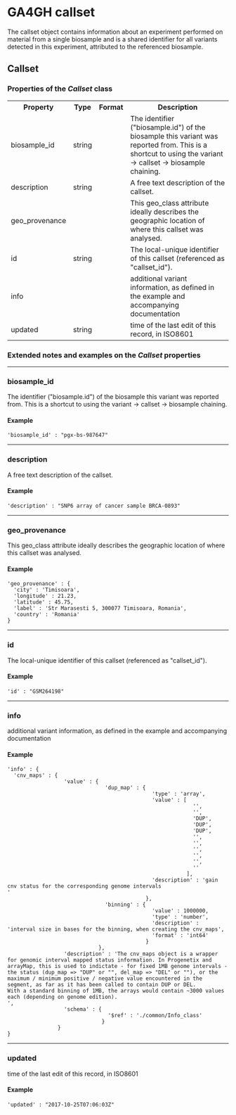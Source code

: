 # GA4GH __callset__  

The callset object contains information about an experiment performed on material from a single biosample and is a shared identifier for all variants detected in this experiment, attributed to the referenced biosample. 

## Callset

<h3>Properties of the <i>Callset</i> class</h3>

<table>
<tr>
  <th>Property</th>
  <th>Type</th>
  <th>Format</th>
  <th>Description</th>
</tr>

<tr>
  <td>biosample_id</td>
  <td>string</td>
  <td></td>
  <td>The identifier ("biosample.id") of the biosample this variant was reported from. This is a shortcut to using the variant -> callset -> biosample chaining.</td>
</tr>

<tr>
  <td>description</td>
  <td>string</td>
  <td></td>
  <td>A free text description of the callset.</td>
</tr>

<tr>
  <td>geo_provenance</td>
  <td></td>
  <td></td>
  <td>This geo_class attribute ideally describes the geographic location of where this callset was analysed.
</td>
</tr>

<tr>
  <td>id</td>
  <td>string</td>
  <td></td>
  <td>The local-unique identifier of this callset (referenced as "callset_id").</td>
</tr>

<tr>
  <td>info</td>
  <td></td>
  <td></td>
  <td>additional variant information, as defined in the example and accompanying documentation</td>
</tr>

<tr>
  <td>updated</td>
  <td>string</td>
  <td></td>
  <td>time of the last edit of this record, in ISO8601</td>
</tr>
</table>

<h3>Extended notes and examples on the <i>Callset</i> properties</h3>


--------------------------------------------------------------------------------
### biosample_id

The identifier ("biosample.id") of the biosample this variant was reported from. This is a shortcut to using the variant -> callset -> biosample chaining.

#### Example

```
'biosample_id' : "pgx-bs-987647"
```

--------------------------------------------------------------------------------
### description

A free text description of the callset.

#### Example

```
'description' : "SNP6 array of cancer sample BRCA-0893"
```

--------------------------------------------------------------------------------
### geo_provenance

This geo_class attribute ideally describes the geographic location of where this callset was analysed.


#### Example

```
'geo_provenance' : {
  'city' : 'Timisoara',
  'longitude' : 21.23,
  'latitude' : 45.75,
  'label' : 'Str Marasesti 5, 300077 Timisoara, Romania',
  'country' : 'Romania'
}
```

--------------------------------------------------------------------------------
### id

The local-unique identifier of this callset (referenced as "callset_id").

#### Example

```
'id' : "GSM264198"
```

--------------------------------------------------------------------------------
### info

additional variant information, as defined in the example and accompanying documentation

#### Example

```
'info' : {
  'cnv_maps' : {
                  'value' : {
                               'dup_map' : {
                                              'type' : 'array',
                                              'value' : [
                                                           '',
                                                           '',
                                                           'DUP',
                                                           'DUP',
                                                           'DUP',
                                                           '',
                                                           '',
                                                           '',
                                                           '',
                                                           '',
                                                           ''
                                                         ],
                                              'description' : 'gain cnv status for the corresponding genome intervals
'
                                            },
                               'binning' : {
                                              'value' : 1000000,
                                              'type' : 'number',
                                              'description' : 'interval size in bases for the binning, when creating the cnv_maps',
                                              'format' : 'int64'
                                            }
                             },
                  'description' : 'The cnv_maps object is a wrapper for genomic interval mapped status information. In Progenetix and arrayMap, this is used to indictate - for fixed 1MB genome intervals - the status (dup_map => "DUP" or "", del_map => "DEL" or ""), or the maximum / minimum positive / negative value encountered in the segment, as far as it has been called to contain DUP or DEL.
With a standard binning of 1MB, the arrays would contain ~3000 values each (depending on genome edition).
',
                  'schema' : {
                                '$ref' : './common/Info_class'
                              }
                }
}
```

--------------------------------------------------------------------------------
### updated

time of the last edit of this record, in ISO8601

#### Example

```
'updated' : "2017-10-25T07:06:03Z"
```
